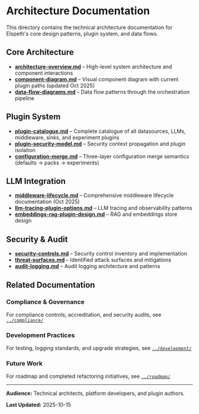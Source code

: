 # Architecture Documentation

This directory contains the technical architecture documentation for Elspeth's core design patterns, plugin system, and data flows.

## Core Architecture

- **[architecture-overview.md](architecture-overview.md)** – High-level system architecture and component interactions
- **[component-diagram.md](component-diagram.md)** – Visual component diagram with current plugin paths (updated Oct 2025)
- **[data-flow-diagrams.md](data-flow-diagrams.md)** – Data flow patterns through the orchestration pipeline

## Plugin System

- **[plugin-catalogue.md](plugin-catalogue.md)** – Complete catalogue of all datasources, LLMs, middleware, sinks, and experiment plugins
- **[plugin-security-model.md](plugin-security-model.md)** – Security context propagation and plugin isolation
- **[configuration-merge.md](configuration-merge.md)** – Three-layer configuration merge semantics (defaults → packs → experiments)

## LLM Integration

- **[middleware-lifecycle.md](middleware-lifecycle.md)** – Comprehensive middleware lifecycle documentation (Oct 2025)
- **[llm-tracing-plugin-options.md](llm-tracing-plugin-options.md)** – LLM tracing and observability patterns
- **[embeddings-rag-plugin-design.md](embeddings-rag-plugin-design.md)** – RAG and embeddings store design

## Security & Audit

- **[security-controls.md](security-controls.md)** – Security control inventory and implementation
- **[threat-surfaces.md](threat-surfaces.md)** – Identified attack surfaces and mitigations
- **[audit-logging.md](audit-logging.md)** – Audit logging architecture and patterns

## Related Documentation

### Compliance & Governance
For compliance controls, accreditation, and security audits, see [`../compliance/`](../compliance/)

### Development Practices
For testing, logging standards, and upgrade strategies, see [`../development/`](../development/)

### Future Work
For roadmap and completed refactoring initiatives, see [`../roadmap/`](../roadmap/)

---

**Audience:** Technical architects, platform developers, and plugin authors.

**Last Updated:** 2025-10-15
